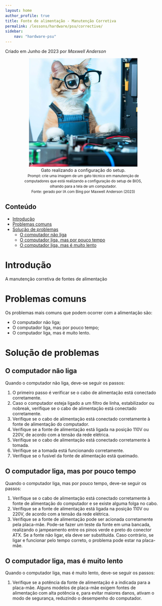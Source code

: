 ```yaml
---
layout: home
author_profile: true
title: Fonte de alimentação - Manutenção Corretiva
permalink: /lessons/hardware/psu/corrective/
sidebar:
    nav: "hardware-psu"
---
```

Criado em Junho de 2023 por *Maxwell Anderson*

<center>
    <figure style="text-align:center">
        <img src="../../../../assets/images/gpt/cat_setup4.jpg" width="350" alt="Gato realizando a configuração do setup. Prompt: Crie uma imagem de um gato técnico em manutenção de computadores que está realizando a configuração do setup de BIOS, olhando para a tela de um computador.">
        <figcaption>Gato realizando a configuração do setup.</figcaption>
        <small>Prompt: crie uma imagem de um gato técnico em manutenção de computadores que está realizando a configuração do setup de BIOS, olhando para a tela de um computador.</small>
        <br>
        <small>Fonte: gerado por IA com Bing por Maxwell Anderson (2023)</small>
    </figure>
</center>

## Conteúdo

- [Introdução](#introdução)
- [Problemas comuns](#problemas-comuns)
- [Solução de problemas](#solução-de-problemas)
  - [O computador não liga](#o-computador-não-liga)
  - [O computador liga, mas por pouco tempo](#o-computador-liga-mas-por-pouco-tempo)
  - [O computador liga, mas é muito lento](#o-computador-liga-mas-é-muito-lento)

# Introdução

A manutenção corretiva de fontes de alimentação

# Problemas comuns

Os problemas mais comuns que podem ocorrer com a alimentação são:

- O computador não liga;
- O computador liga, mas por pouco tempo;
- O computador liga, mas é muito lento.

# Solução de problemas

## O computador não liga

Quando o computador não liga, deve-se seguir os passos:

1. O primeiro passo é verificar se o cabo de alimentação está conectado corretamente.
2. Caso o computador esteja ligado a um filtro de linha, estabilizador ou nobreak, verifique se o cabo de alimentação está conectado corretamente.
3. Verifique se o cabo de alimentação está conectado corretamente à fonte de alimentação do computador.
4. Verifique se a fonte de alimentação está ligada na posição 110V ou 220V, de acordo com a tensão da rede elétrica.
5. Verifique se o cabo de alimentação está conectado corretamente à tomada.
6. Verifique se a tomada está funcionando corretamente.
7. Verifique se o fusível da fonte de alimentação está queimado.

## O computador liga, mas por pouco tempo

Quando o computador liga, mas por pouco tempo, deve-se seguir os passos:

1. Verifique se o cabo de alimentação está conectado corretamente à fonte de alimentação do computador e se existe alguma folga no cabo.
2. Verifique se a fonte de alimentação está ligada na posição 110V ou 220V, de acordo com a tensão da rede elétrica.
3. Verifique se a fonte de alimentação pode ser acionada corretamente pela placa-mãe. Pode-se fazer um teste da fonte em uma bancada, realizando o jampeamento entre os pinos verde e preto do conector ATX. Se a fonte não ligar, ela deve ser substituída. Caso contrário, se ligar e funcionar pelo tempo correto, o problema pode estar na placa-mãe.

## O computador liga, mas é muito lento

Quando o computador liga, mas é muito lento, deve-se seguir os passos:

1. Verifique se a potência da fonte de alimentação é a indicada para a placa-mãe. Alguns modelos de placa-mãe exigem fontes de alimentação com alta potência e, para evitar maiores danos, ativam o modo de segurança, reduzindo o desempenho do computador.